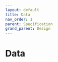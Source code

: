 ```yaml
---
layout: default
title: Data
nav_order: 1
parent: Specification
grand_parent: Design
---
```


# Data

